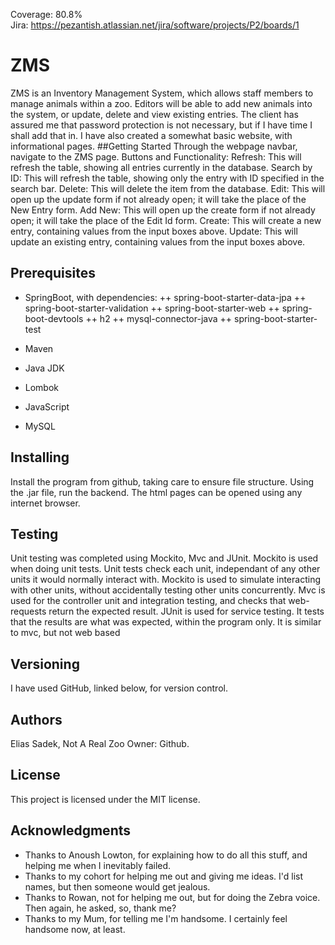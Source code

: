 Coverage: 80.8%  
Jira: https://pezantish.atlassian.net/jira/software/projects/P2/boards/1
# ZMS

ZMS is an Inventory Management System, which allows staff members to manage animals within a zoo. Editors will be able to add new animals into the system, or update, delete and view existing entries. The client has assured me that password protection is not necessary, but if I have time I shall add that in. I have also created a somewhat basic website, with informational pages.
##Getting Started
Through the webpage navbar, navigate to the ZMS page. Buttons and Functionality:
Refresh: This will refresh the table, showing all entries currently in the database.
Search by ID: This will refresh the table, showing only the entry with ID specified in the search bar.
Delete: This will delete the item from the database.
Edit: This will open up the update form if not already open; it will take the place of the New Entry form.
Add New: This will open up the create form if not already open; it will take the place of the Edit Id form.
Create: This will create a new entry, containing values from the input boxes above.
Update: This will update an existing entry, containing values from the input boxes above.
## Prerequisites
- SpringBoot, with dependencies:
++ spring-boot-starter-data-jpa
++ spring-boot-starter-validation
++ spring-boot-starter-web
++ spring-boot-devtools
++ h2
++ mysql-connector-java
++ spring-boot-starter-test

- Maven

- Java JDK

- Lombok

- JavaScript

- MySQL
## Installing
Install the program from github, taking care to ensure file structure. Using the .jar file, run the backend. The html pages can be opened using any internet browser.

## Testing
Unit testing was completed using Mockito, Mvc and JUnit.
Mockito is used when doing unit tests. Unit tests check each unit, independant of any other units it would normally interact with. Mockito is used to simulate interacting with other units, without accidentally testing other units concurrently.
Mvc is used for the controller unit and integration testing, and checks that web-requests return the expected result.
JUnit is used for service testing. It tests that the results are what was expected, within the program only. It is similar to mvc, but not web based

## Versioning
I have used GitHub, linked below, for version control.

## Authors
Elias Sadek, Not A Real Zoo Owner: Github.

## License
This project is licensed under the MIT license.

## Acknowledgments
- Thanks to Anoush Lowton, for explaining how to do all this stuff, and helping me when I inevitably failed.
- Thanks to my cohort for helping me out and giving me ideas. I'd list names, but then someone would get jealous.
- Thanks to Rowan, not for helping me out, but for doing the Zebra voice. Then again, he asked, so, thank me?  
- Thanks to my Mum, for telling me I'm handsome. I certainly feel handsome now, at least. 